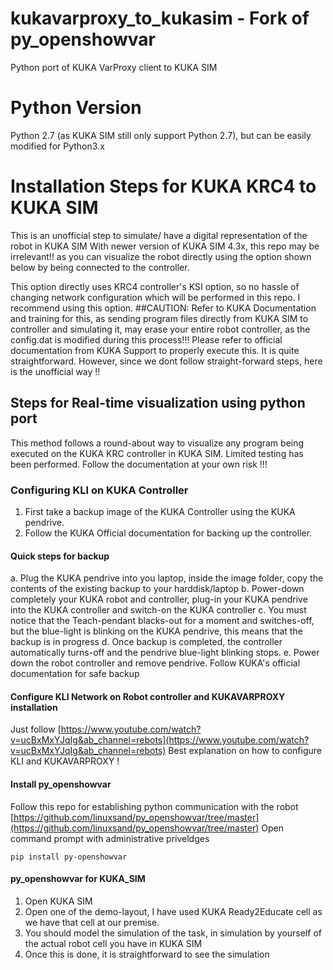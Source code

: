 # kukavarproxy_to_kukasim - Fork of py_openshowvar
Python port of KUKA VarProxy client to KUKA SIM 
# Python Version
Python 2.7 (as KUKA SIM still only support Python 2.7), but can be easily modified for Python3.x

# Installation Steps for KUKA KRC4 to KUKA SIM
This is an unofficial step to simulate/ have a digital representation of the robot in KUKA SIM
With newer version of KUKA SIM 4.3x, this repo may be irrelevant!! as you can visualize the robot directly using the option shown below by being connected to the controller.

This option directly uses KRC4 controller's KSI option, so no hassle of changing network configuration which will be performed in this repo. I recommend using this option. 
##CAUTION: Refer to KUKA Documentation and training for this, as sending program files directly from KUKA SIM to controller and simulating it, may erase your entire robot controller, as the config.dat is modified during this process!!!
Please refer to official documentation from KUKA Support to properly execute this. It is quite straightforward. 
However, since we dont follow straight-forward steps, here is the unofficial way !!

## Steps for Real-time visualization using python port
This method follows a round-about way to visualize any program being executed on the KUKA KRC controller in KUKA SIM.
Limited testing has been performed. Follow the documentation at your own risk !!!

### Configuring KLI on KUKA Controller
1. First take a backup image of the KUKA Controller using the KUKA pendrive.
2. Follow the KUKA Official documentation for backing up the controller.
#### Quick steps for backup
a. Plug the KUKA pendrive into you laptop, inside the image folder, copy the contents of the existing backup to your harddisk/laptop
b. Power-down completely your KUKA robot and controller, plug-in your KUKA pendrive into the KUKA controller and switch-on the KUKA controller
c. You must notice that the Teach-pendant blacks-out for a moment and switches-off, but the blue-light is blinking on the KUKA pendrive, this means that the backup is in progress
d. Once backup is completed, the controller automatically turns-off and the pendrive blue-light blinking stops. 
e. Power down the robot controller and remove pendrive.
Follow KUKA's official documentation for safe backup

#### Configure KLI Network on Robot controller and KUKAVARPROXY installation
Just follow [https://www.youtube.com/watch?v=ucBxMxYJqIg&ab_channel=rebots](https://www.youtube.com/watch?v=ucBxMxYJqIg&ab_channel=rebots)
Best explanation on how to configure KLI and KUKAVARPROXY !

#### Install py_openshowvar
Follow this repo for establishing python communication with the robot
[https://github.com/linuxsand/py_openshowvar/tree/master](https://github.com/linuxsand/py_openshowvar/tree/master)
Open command prompt with administrative priveldges
```
pip install py-openshowvar
```

#### py_openshowvar for KUKA_SIM
1. Open KUKA SIM
2. Open one of the demo-layout, I have used KUKA Ready2Educate cell as we have that cell at our premise.
3. You should model the simulation of the task, in simulation by yourself of the actual robot cell you have in KUKA SIM
4. Once this is done, it is straightforward to see the simulation











